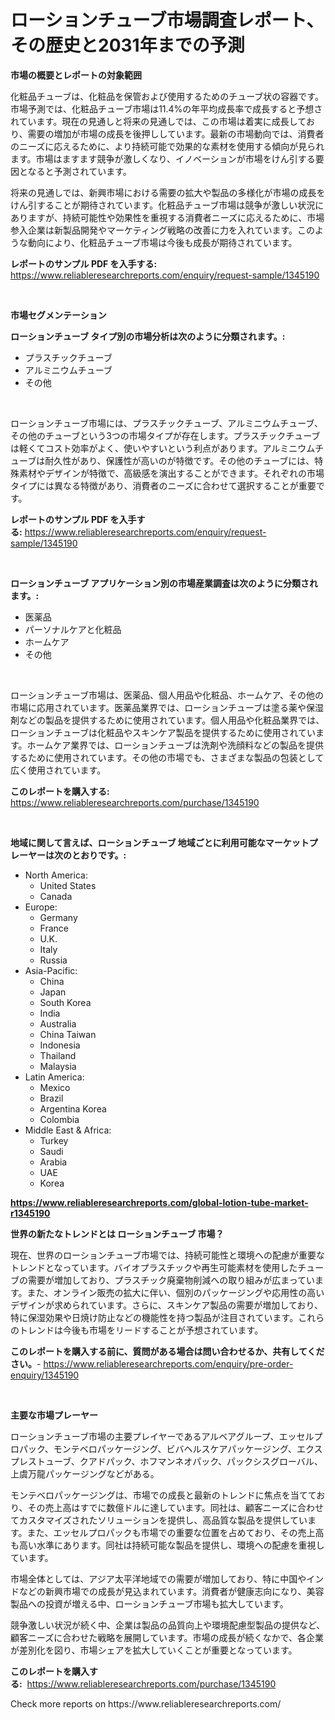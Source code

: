 <p><h1>ローションチューブ市場調査レポート、その歴史と2031年までの予測</h1></p><p><strong>市場の概要とレポートの対象範囲</strong></p>
<p><p>化粧品チューブは、化粧品を保管および使用するためのチューブ状の容器です。市場予測では、化粧品チューブ市場は11.4%の年平均成長率で成長すると予想されています。現在の見通しと将来の見通しでは、この市場は着実に成長しており、需要の増加が市場の成長を後押ししています。最新の市場動向では、消費者のニーズに応えるために、より持続可能で効果的な素材を使用する傾向が見られます。市場はますます競争が激しくなり、イノベーションが市場をけん引する要因となると予測されています。</p><p>将来の見通しでは、新興市場における需要の拡大や製品の多様化が市場の成長をけん引することが期待されています。化粧品チューブ市場は競争が激しい状況にありますが、持続可能性や効果性を重視する消費者ニーズに応えるために、市場参入企業は新製品開発やマーケティング戦略の改善に力を入れています。このような動向により、化粧品チューブ市場は今後も成長が期待されています。</p></p>
<p><strong>レポートのサンプル PDF を入手する:</strong> <a href="https://www.reliableresearchreports.com/enquiry/request-sample/1345190">https://www.reliableresearchreports.com/enquiry/request-sample/1345190</a></p>
<p>&nbsp;</p>
<p><strong>市場セグメンテーション</strong></p>
<p><strong>ローションチューブ タイプ別の市場分析は次のように分類されます。:</strong></p>
<p><ul><li>プラスチックチューブ</li><li>アルミニウムチューブ</li><li>その他</li></ul></p>
<p>&nbsp;</p>
<p><p>ローションチューブ市場には、プラスチックチューブ、アルミニウムチューブ、その他のチューブという3つの市場タイプが存在します。プラスチックチューブは軽くてコスト効率がよく、使いやすいという利点があります。アルミニウムチューブは耐久性があり、保護性が高いのが特徴です。その他のチューブには、特殊素材やデザインが特徴で、高級感を演出することができます。それぞれの市場タイプには異なる特徴があり、消費者のニーズに合わせて選択することが重要です。</p></p>
<p><strong>レポートのサンプル PDF を入手する:</strong>&nbsp;<a href="https://www.reliableresearchreports.com/enquiry/request-sample/1345190">https://www.reliableresearchreports.com/enquiry/request-sample/1345190</a></p>
<p>&nbsp;</p>
<p><strong> ローションチューブ アプリケーション別の市場産業調査は次のように分類されます。:</strong></p>
<p><ul><li>医薬品</li><li>パーソナルケアと化粧品</li><li>ホームケア</li><li>その他</li></ul></p>
<p>&nbsp;</p>
<p><p>ローションチューブ市場は、医薬品、個人用品や化粧品、ホームケア、その他の市場に応用されています。医薬品業界では、ローションチューブは塗る薬や保湿剤などの製品を提供するために使用されています。個人用品や化粧品業界では、ローションチューブは化粧品やスキンケア製品を提供するために使用されています。ホームケア業界では、ローションチューブは洗剤や洗顔料などの製品を提供するために使用されています。その他の市場でも、さまざまな製品の包装として広く使用されています。</p></p>
<p><strong>このレポートを購入する:</strong>&nbsp; <a href="https://www.reliableresearchreports.com/purchase/1345190">https://www.reliableresearchreports.com/purchase/1345190</a></p>
<p>&nbsp;</p>
<p><strong>地域に関して言えば、ローションチューブ 地域ごとに利用可能なマーケットプレーヤーは次のとおりです。:</strong></p>
<p><ul>
    <li>
        North America:
        <ul>
            <li>United States</li>
            <li>Canada</li>
        </ul>
    </li>
    <li>
        Europe:
        <ul>
            <li>Germany</li>
            <li>France</li>
            <li>U.K.</li>
            <li>Italy</li>
            <li>Russia</li>
        </ul>
    </li>
    <li>
        Asia-Pacific:
        <ul>
            <li>China</li>
            <li>Japan</li>
            <li>South Korea</li>
            <li>India</li>
            <li>Australia</li>
            <li>China Taiwan</li>
            <li>Indonesia</li>
            <li>Thailand</li>
            <li>Malaysia</li>
        </ul>
    </li>
    <li>
        Latin America:
        <ul>
            <li>Mexico</li>
            <li>Brazil</li>
            <li>Argentina Korea</li>
            <li>Colombia</li>
        </ul>
    </li>
    <li>
        Middle East & Africa:
        <ul>
            <li>Turkey</li>
            <li>Saudi</li>
            <li>Arabia</li>
            <li>UAE</li>
            <li>Korea</li>
        </ul>
    </li>
    </ul></p>
<p><strong><a href="https://www.reliableresearchreports.com/global-lotion-tube-market-r1345190">https://www.reliableresearchreports.com/global-lotion-tube-market-r1345190</a></strong>&nbsp;</p>
<p><strong>世界の新たなトレンドとは ローションチューブ 市場？</strong></p>
<p><p>現在、世界のローションチューブ市場では、持続可能性と環境への配慮が重要なトレンドとなっています。バイオプラスチックや再生可能素材を使用したチューブの需要が増加しており、プラスチック廃棄物削減への取り組みが広まっています。また、オンライン販売の拡大に伴い、個別のパッケージングや応用性の高いデザインが求められています。さらに、スキンケア製品の需要が増加しており、特に保湿効果や日焼け防止などの機能性を持つ製品が注目されています。これらのトレンドは今後も市場をリードすることが予想されています。</p></p>
<p><strong>このレポートを購入する前に、質問がある場合は問い合わせるか、共有してください。</strong>- <a href="https://www.reliableresearchreports.com/enquiry/pre-order-enquiry/1345190">https://www.reliableresearchreports.com/enquiry/pre-order-enquiry/1345190</a></p>
<p>&nbsp;</p>
<p><strong>主要な市場プレーヤー</strong></p>
<p><p>ローションチューブ市場の主要プレイヤーであるアルベアグループ、エッセルプロパック、モンテベロパッケージング、ビバヘルスケアパッケージング、エクスプレストューブ、クアドパック、ホフマンネオパック、パックシスグローバル、上虞万龍パッケージングなどがある。</p><p>モンテベロパッケージングは、市場での成長と最新のトレンドに焦点を当てており、その売上高はすでに数億ドルに達しています。同社は、顧客ニーズに合わせてカスタマイズされたソリューションを提供し、高品質な製品を提供しています。また、エッセルプロパックも市場での重要な位置を占めており、その売上高も高い水準にあります。同社は持続可能な製品を提供し、環境への配慮を重視しています。</p><p>市場全体としては、アジア太平洋地域での需要が増加しており、特に中国やインドなどの新興市場での成長が見込まれています。消費者が健康志向になり、美容製品への投資が増える中、ローションチューブ市場も拡大しています。</p><p>競争激しい状況が続く中、企業は製品の品質向上や環境配慮型製品の提供など、顧客ニーズに合わせた戦略を展開しています。市場の成長が続くなかで、各企業が差別化を図り、市場シェアを拡大していくことが重要となっています。</p></p>
<p><strong>このレポートを購入する:</strong>&nbsp;&nbsp;<a href="https://www.reliableresearchreports.com/purchase/1345190">https://www.reliableresearchreports.com/purchase/1345190</a></p>
<p>Check more reports on https://www.reliableresearchreports.com/</p>